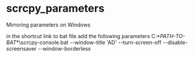 # scrcpy_parameters
Mirroring parameters on Windows


in the shortcut link to bat file add the following parameters
C:\**PATH-TO-BAT**\scrcpy-console.bat --window-title 'AD'  --turn-screen-off --disable-screensaver --window-borderless

